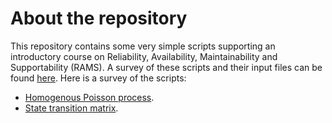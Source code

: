# About the repository
This repository contains some very simple scripts supporting an introductory course on Reliability, Availability, Maintainability and Supportability (RAMS). A survey of these scripts and their input files can be found [here](https://nbviewer.jupyter.org/github/chrisrijsdijk/RAMS/). Here is a survey of the scripts:
- [Homogenous Poisson process](/sitetexts/homogenouspoissonprocess.md).
- [State transition matrix](/sitetexts/statetransitionmatrix.md).
